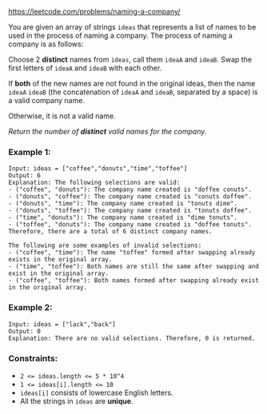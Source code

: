 https://leetcode.com/problems/naming-a-company/

You are given an array of strings `ideas` that represents a list of names to be 
used in the process of naming a company. The process of naming a company is as 
follows:

Choose 2 **distinct** names from `ideas`, call them `ideaA` and `ideaB`.
Swap the first letters of `ideaA` and `ideaB` with each other.

If **both** of the new names are not found in the original ideas, then the name 
`ideaA` `ideaB` (the concatenation of `ideaA` and `ideaB`, separated by a space)
is a valid company name.

Otherwise, it is not a valid name. 

_Return the number of **distinct** valid names for the company._

### Example 1:

```
Input: ideas = ["coffee","donuts","time","toffee"]
Output: 6
Explanation: The following selections are valid:
- ("coffee", "donuts"): The company name created is "doffee conuts".
- ("donuts", "coffee"): The company name created is "conuts doffee".
- ("donuts", "time"): The company name created is "tonuts dime".
- ("donuts", "toffee"): The company name created is "tonuts doffee".
- ("time", "donuts"): The company name created is "dime tonuts".
- ("toffee", "donuts"): The company name created is "doffee tonuts".
Therefore, there are a total of 6 distinct company names.

The following are some examples of invalid selections:
- ("coffee", "time"): The name "toffee" formed after swapping already exists in the original array.
- ("time", "toffee"): Both names are still the same after swapping and exist in the original array.
- ("coffee", "toffee"): Both names formed after swapping already exist in the original array.
```

### Example 2:

```
Input: ideas = ["lack","back"]
Output: 0
Explanation: There are no valid selections. Therefore, 0 is returned.
```

### Constraints:

- `2 <= ideas.length <= 5 * 10^4`
- `1 <= ideas[i].length <= 10`
- `ideas[i]` consists of lowercase English letters.
- All the strings in `ideas` are **unique**.

